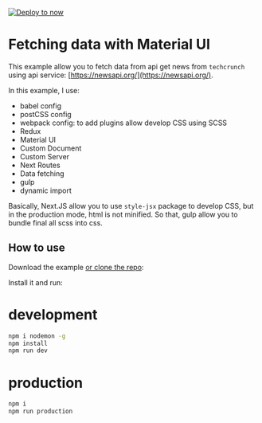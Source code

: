 [![Deploy to now](https://deploy.now.sh/static/button.svg)](https://deploy.now.sh/?repo=https://github.com/zeit/next.js/tree/master/examples/material-ui-redux-custom-server)

# Fetching data with Material UI

This example allow you to fetch data from api get news from `techcrunch` using api service: [https://newsapi.org/](https://newsapi.org/). 

In this example, I use:
+ babel config
+ postCSS config
+ webpack config: to add plugins allow develop CSS using SCSS
+ Redux
+ Material UI
+ Custom Document
+ Custom Server
+ Next Routes
+ Data fetching
+ gulp
+ dynamic import

Basically, Next.JS allow you to use `style-jsx` package to develop CSS, but in the production mode, html is not minified. So that, gulp allow you to bundle final all scss into css.

## How to use

Download the example [or clone the repo](https://github.com/zeit/next.js):

Install it and run:

# development

```bash
npm i nodemon -g
npm install
npm run dev
```

# production

```bash
npm i
npm run production
```


